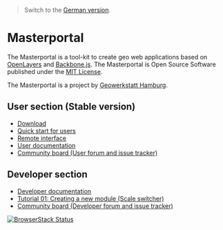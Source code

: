 > Switch to the [German version](/README.de.md).

# Masterportal

The Masterportal is a tool-kit to create geo web applications based on [OpenLayers](https://openlayers.org) and [Backbone.js](https://backbonejs.org). The Masterportal is Open Source Software published under the [MIT License](https://bitbucket.org/geowerkstatt-hamburg/masterportal/src/stable/License.txt).

The Masterportal is a project by [Geowerkstatt Hamburg](https://www.hamburg.de/geowerkstatt/).

## User section (Stable version)

* [Download](https://bitbucket.org/geowerkstatt-hamburg/masterportal/downloads/)
* [Quick start for users](https://bitbucket.org/geowerkstatt-hamburg/masterportal/src/stable/doc/setup.md)
* [Remote interface](https://bitbucket.org/geowerkstatt-hamburg/masterportal/src/stable/doc/remoteInterface.md)
* [User documentation](https://bitbucket.org/geowerkstatt-hamburg/masterportal/src/stable/doc/doc.md)
* [Community board (User forum and issue tracker)](https://trello.com/c/qajdXkMa/110-willkommen)

## Developer section

* [Developer documentation](doc/devdoc.md)
* [Tutorial 01: Creating a new module (Scale switcher)](https://bitbucket.org/geowerkstatt-hamburg/masterportal/src/dev/doc/vueTutorial.md)
* [Community board (Developer forum and issue tracker)](https://trello.com/c/qajdXkMa/110-willkommen)

[![BrowserStack Status](https://automate.browserstack.com/badge.svg?badge_key=aDNJT1VSRDlMVXNpRzJzYXQ4bHN0RERXbGpETmdQeDBMUlp0cEJkOWNPRT0tLVFJcndaSi9KWFBTM0FVWEZkYnhlS2c9PQ==--0ef330a6aef7023b1f50659a6d57f9369f988f53)](https://automate.browserstack.com/public-build/aDNJT1VSRDlMVXNpRzJzYXQ4bHN0RERXbGpETmdQeDBMUlp0cEJkOWNPRT0tLVFJcndaSi9KWFBTM0FVWEZkYnhlS2c9PQ==--0ef330a6aef7023b1f50659a6d57f9369f988f53)
